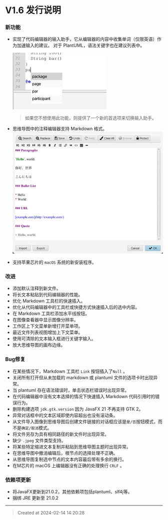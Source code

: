 # V1.6 发行说明

### 新功能

* 实现了代码编辑器的输入助手，它从编辑器的内容中收集单词（仅限英语）作为加速输入的建议。 对于 PlantUML，语法关键字也在建议列表中。

	![v1.6_input_helper.jpg](v1.6_input_helper.jpg)
	> 如果您不想使用此功能，则提供了一个新的首选项来切换输入助手。

* 思维导图中的注释编辑器支持 Markdown 格式。
	![v1.6_markdown_support_in_mmd.jpg](v1.6_markdown_support_in_mmd.jpg)

* 支持苹果芯片的 `macOS` 系统的新安装程序。


### 改进

* 添加默认注释到新文件。
* 将长文本粘贴到代码编辑器的性能。
* 优化 Markdown 工具栏的快速插入。
* 优化从代码编辑器中的工具栏或快捷方式快速插入后的选中内容。
* 在 Markdown 工具栏添加水平线按钮。
* 在图像查看器中显示图像分辨率。
* 工作区上下文菜单新增打开菜单项。
* 最近文件列表视图增加上下文菜单。
* 使用可清除的文本输入框进行关键字输入。
* 放大思维导图的画布边缘。

### Bug修复

* 在某些情况下，Markdown 工具栏 `Link` 按钮插入了`Null` 。
* 关闭所有打开但从未加载的 markdown 或 plantuml 文件的选项卡时出现异常。
* 当 plantuml 存在语法错误时，单击状态栏错误时出现异常。
* 在代码编辑器中没有文本选择的情况下快速插入 Markdown 代码引用时的错误行为。
* 删除构建选项 `jdk.gtk.version` 因为 JavaFX 21 不再支持 GTK 2。
* 异常对话框中的文本区域即使内容超出也没有滚动条。
* 从文件导入图像到思维导图后创建文件链接的对话框应该是`是/否`按钮模式，而不是`确定/取消`模式。
* 将文件另存为具有相同路径的新文件时出现异常。
* 缺少 `.jpeg` 文件类型支持。
* 将某些特定缩进文本复制并粘贴到思维导图主题时出现异常。
* 在思维导图中撤消编辑后，根节点的选择处理不正确。
* 从思维导图复制选中节点的文本内容最后带有多余的换行。
* 在M芯片的 macOS 上编辑器没有正确的处理换行 `CRLF` 。

### 依赖项更新

* 将JavaFX更新到21.0.2，其他依赖项包括plantuml、slf4j等。
* 捆绑 JRE 更新至 21.0.2

---
> Created at 2024-02-14 14:20:28

